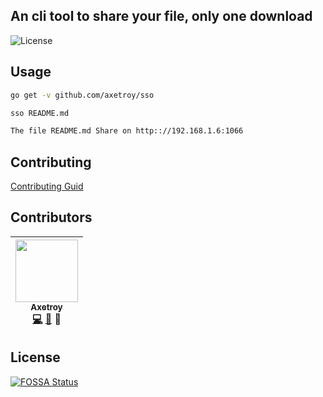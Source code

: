 ## An cli tool to share your file, only one download

![License](https://img.shields.io/badge/license-Apache-green.svg)

## Usage

```bash
go get -v github.com/axetroy/sso

sso README.md

The file README.md Share on http:://192.168.1.6:1066
```

## Contributing

[Contributing Guid](https://github.com/axetroy/sso/blob/master/CONTRIBUTING.md)

## Contributors

<!-- ALL-CONTRIBUTORS-LIST:START - Do not remove or modify this section -->
| [<img src="https://avatars1.githubusercontent.com/u/9758711?v=3" width="100px;"/><br /><sub>Axetroy</sub>](http://axetroy.github.io)<br />[💻](https://github.com/axetroy/sso/commits?author=axetroy) [🐛](https://github.com/axetroy/sso/issues?q=author%3Aaxetroy) 🎨 |
| :---: |
<!-- ALL-CONTRIBUTORS-LIST:END -->

## License

[![FOSSA Status](https://app.fossa.io/api/projects/git%2Bgithub.com%2Faxetroy%2Fsso.svg?type=large)](https://app.fossa.io/projects/git%2Bgithub.com%2Faxetroy%2Fsso?ref=badge_large)
